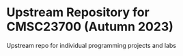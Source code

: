 # Upstream Repository for CMSC23700 (Autumn 2023)

Upstream repo for individual programming projects and labs
